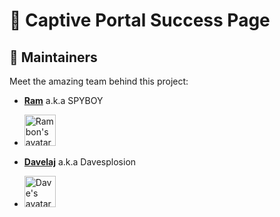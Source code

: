 # 📡 Captive Portal Success Page

## 👥 Maintainers

Meet the amazing team behind this project:

- [**Ram**](https://github.com/ramonortegajr)  a.k.a SPYBOY
- <img src="https://github.com/ramonortegajr.png" width="50" height="50" alt="Rambon's avatar"> 

- [**Davelaj**](https://github.com/davelaj) a.k.a Davesplosion
- <img src="https://github.com/davelaj.png" width="50" height="50" alt="Dave's avatar"> 


